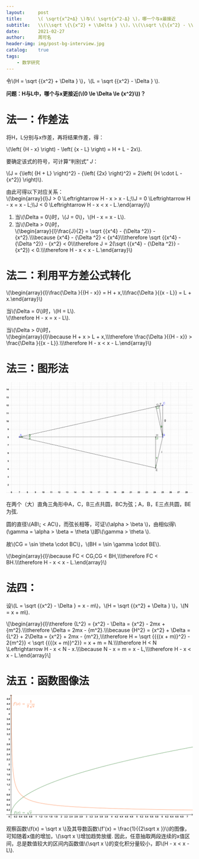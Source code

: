 ```yaml
---
layout:     post
title:      \( \sqrt{x^2+Δ} \)与\( \sqrt{x^2-Δ} \)，哪一个与x最接近
subtitle:   \\(\\sqrt \{\{x^2} + \\Delta } \\)，\\(\\sqrt \{\{x^2} - \\Delta } \\)与x的差值大小比较
date:       2021-02-27
author:     周可名
header-img: img/post-bg-interview.jpg
catalog:    true
tags:
    - 数学研究
---
```


令\\(H = \\sqrt \{\{x^2} + \\Delta } \\)，\\(L = \\sqrt \{\{x^2} - \\Delta } \\).

**问题：H与L中，哪个与x更接近(\\(0 \\le \\Delta  \\le {x^2}\\))？**

# 法一：作差法

将H，L分别与x作差，再将结果作差，得：

\\(\\left( {H - x} \\right) - \\left( {x - L} \\right) = H + L - 2x\\). 

要确定该式的符号，可计算“判别式” _J_：

\\(J = {\\left( {H + L} \\right)^2} - {\\left( {2x} \\right)^2} = 2\\left( {H \\cdot L - {x^2}} \\right)\\).

由此可得以下对应关系：  
\\(\\begin{array}{l}J > 0 \\Leftrightarrow H - x > x - L;\\\\J = 0 \\Leftrightarrow H - x = x - L;\\\\J < 0 \\Leftrightarrow H - x < x - L.\\end{array}\\)

1. 当\\(\\Delta  = 0\\)时，\\(J = 0\\)，\\(H - x = x - L\\).  
2. 当\\(\\Delta  > 0\\)时，  
\\(\\begin{array}{l}\\frac{J}{2} = \\sqrt \{\{x^4} - {\\Delta ^2}}  - {x^2}.\\\\\\because {x^4} - {\\Delta ^2} < {x^4}\\\\\\therefore \\sqrt \{\{x^4} - {\\Delta ^2}}  - {x^2} < 0\\\\\\therefore J = 2(\\sqrt \{\{x^4} - {\\Delta ^2}}  - {x^2}) < 0.\\\\\\therefore H - x < x - L.\\end{array}\\)

# 法二：利用平方差公式转化

\\(\\begin{array}{l}\\frac{\\Delta }\{\{H - x}} = H + x,\\\\\\frac{\\Delta }\{\{x - L}} = L + x.\\end{array}\\)

当\\(\\Delta  = 0\\)时，\\(H = L\\).  
\\(\\therefore H - x = x - L\\).

当\\(\\Delta  > 0\\)时，  
\\(\\begin{array}{l}\\because H + x > L + x,\\\\\\therefore \\frac{\\Delta }\{\{H - x}} > \\frac{\\Delta }\{\{x - L}}.\\\\\\therefore H - x < x - L.\\end{array}\\)

# 法三：图形法

![](/img/sqrt-geo.svg "图形法")

在两个（大）直角三角形中A，C，B三点共圆，BC为弦；A，B，E三点共圆，BE为弦. 

圆的直径\\(AB\\; < AC\\)，而弦长相等，可证\\(\\alpha  > \\beta \\)，由相似得\\(\\gamma  = \\alpha  > \\beta  = \\theta \\)即\\(\\gamma  > \\theta \\). 

故\\(CG = \\sin \\theta  \\cdot BC\\)，\\(BH = \\sin \\gamma  \\cdot BE\\).

\\(\\begin{array}{l}\\because FC < CG,CG < BH,\\\\\\therefore FC < BH.\\\\\\therefore H - x < x - L.\\end{array}\\)

# 法四：

设\\(L = \\sqrt \{\{x^2} - \\Delta }  = x - m\\)，\\(H = \\sqrt \{\{x^2} + \\Delta } \\)，\\(N = x + m\\).

\\[\\begin{array}{l}\\therefore {L^2} = {x^2} - \\Delta  = {x^2} - 2mx + {m^2}.\\\\\\therefore \\Delta  = 2mx - {m^2}.\\\\\\because {H^2} = {x^2} + \\Delta  = {L^2} + 2\\Delta  = {x^2} + 2mx - {m^2},\\\\\\therefore H = \\sqrt \{\{\{(x + m)}^2} - 2{m^2}}  < \\sqrt \{\{\{(x + m)}^2}}  = x + m = N.\\\\\\therefore H < N \\Leftrightarrow H - x < N - x.\\\\\\because N - x = m = x - L,\\\\\\therefore H - x < x - L.\\end{array}\\]

# 法五：函数图像法

![](/img/sqrt-graph.svg)

观察函数\\(f(x) = \\sqrt x \\)及其导数函数\\(f'(x) = \\frac{1}\{\{2\\sqrt x }}\\)的图像，可知随着x值的增加，\\(\\sqrt x \\)增加趋势放缓. 因此，任意抽取两段连续的x值区间，总是数值较大的区间内函数值\\(\\sqrt x \\)的变化积分量较小，即\\(H - x < x - L\\).
